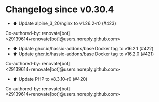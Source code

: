 # Changelog since v0.30.4
- ⬆️ Update alpine_3_20/nginx to v1.26.2-r0 (#423)

Co-authored-by: renovate[bot] <29139614+renovate[bot]@users.noreply.github.com> 
- ⬆️ Update ghcr.io/hassio-addons/base Docker tag to v16.2.1 (#422) 
- ⬆️ Update ghcr.io/hassio-addons/base Docker tag to v16.2.0 (#421)

Co-authored-by: renovate[bot] <29139614+renovate[bot]@users.noreply.github.com> 
- ⬆️ Update PHP to v8.3.10-r0 (#420)

Co-authored-by: renovate[bot] <29139614+renovate[bot]@users.noreply.github.com> 
